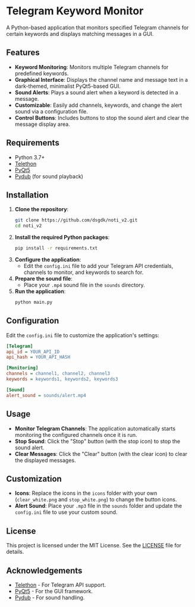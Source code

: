 
# Telegram Keyword Monitor 

A Python-based application that monitors specified Telegram channels for certain keywords and displays matching messages in a GUI.

## Features
- **Keyword Monitoring**: Monitors multiple Telegram channels for predefined keywords.
- **Graphical Interface**: Displays the channel name and message text in a dark-themed, minimalist PyQt5-based GUI.
- **Sound Alerts**: Plays a sound alert when a keyword is detected in a message.
- **Customizable**: Easily add channels, keywords, and change the alert sound via a configuration file.
- **Control Buttons**: Includes buttons to stop the sound alert and clear the message display area.

## Requirements
- Python 3.7+
- [Telethon](https://github.com/LonamiWebs/Telethon)
- [PyQt5](https://pypi.org/project/PyQt5/)
- [Pydub](https://github.com/jiaaro/pydub) (for sound playback)

## Installation
1. **Clone the repository**:
    ```bash
    git clone https://github.com/dsgdk/noti_v2.git
    cd noti_v2
    ```
2. **Install the required Python packages**:
    ```bash
    pip install -r requirements.txt
    ```
3. **Configure the application**:
   - Edit the `config.ini` file to add your Telegram API credentials, channels to monitor, and keywords to search for.
4. **Prepare the sound file**:
   - Place your `.mp4` sound file in the `sounds` directory.
5. **Run the application**:
    ```bash
    python main.py
    ```

## Configuration
Edit the `config.ini` file to customize the application's settings:
```ini
[Telegram]
api_id = YOUR_API_ID
api_hash = YOUR_API_HASH

[Monitoring]
channels = channel1, channel2, channel3
keywords = keywords1, keywords2, keywords3

[Sound]
alert_sound = sounds/alert.mp4
```

## Usage
- **Monitor Telegram Channels**: The application automatically starts monitoring the configured channels once it is run.
- **Stop Sound**: Click the "Stop" button (with the stop icon) to stop the sound alert.
- **Clear Messages**: Click the "Clear" button (with the clear icon) to clear the displayed messages.

## Customization
- **Icons**: Replace the icons in the `icons` folder with your own (`clear_white.png` and `stop_white.png`) to change the button icons.
- **Alert Sound**: Place your `.mp3` file in the `sounds` folder and update the `config.ini` file to use your custom sound.

## License
This project is licensed under the MIT License. See the [LICENSE](LICENSE) file for details.

## Acknowledgements
- [Telethon](https://github.com/LonamiWebs/Telethon) - For Telegram API support.
- [PyQt5](https://pypi.org/project/PyQt5/) - For the GUI framework.
- [Pydub](https://github.com/jiaaro/pydub) - For sound handling.